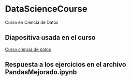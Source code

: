 # DataScienceCourse
Curso en Ciencia de Datos

## Diapositiva usada en el curso
[Curso ciencia de datos](https://drive.google.com/open?id=1Lrcpr1EnbKI26T5li698mbvX6rjsQyhI)

## Respuesta a los ejercicios en el archivo PandasMejorado.ipynb
